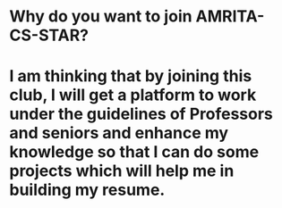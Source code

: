 # Why do you want to join AMRITA-CS-STAR?
# I am thinking that by joining this club, I will get a platform to work under the guidelines of Professors and seniors and enhance my knowledge so that I can do some projects which will help me in building my resume. 
